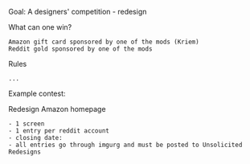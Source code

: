 Goal: A designers' competition - redesign

What can one win? 

	Amazon gift card sponsored by one of the mods (Kriem)
	Reddit gold sponsored by one of the mods
	
Rules

	...
	
Example contest:

Redesign Amazon homepage

	- 1 screen
	- 1 entry per reddit account
	- closing date:
	- all entries go through imgurg and must be posted to Unsolicited Redesigns